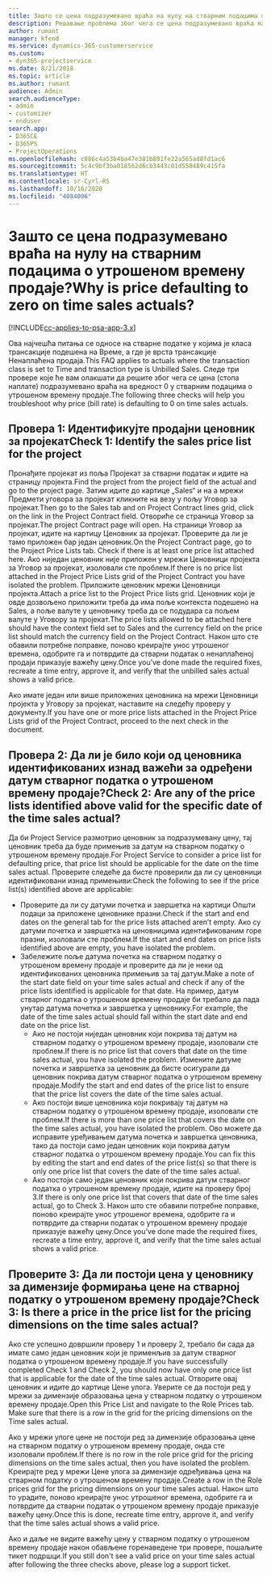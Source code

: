```yaml
---
title: Зашто се цена подразумевано враћа на нулу на стварним подацима о утрошеном времену продаје?
description: Решавање проблема због чега се цена подразумевано враћа на 0 у стварним подацима о утрошеном времену продаје.
author: rumant
manager: kfend
ms.service: dynamics-365-customerservice
ms.custom:
- dyn365-projectservice
ms.date: 8/21/2018
ms.topic: article
ms.author: rumant
audience: Admin
search.audienceType:
- admin
- customizer
- enduser
search.app:
- D365CE
- D365PS
- ProjectOperations
ms.openlocfilehash: c886c4a53b4ba47e381b891fe22a565ad8fd1ac6
ms.sourcegitcommit: 5c4c9bf3ba018562d6cb3443c01d550489c415fa
ms.translationtype: HT
ms.contentlocale: sr-Cyrl-RS
ms.lasthandoff: 10/16/2020
ms.locfileid: "4084096"
---
```

# <a name="why-is-price-defaulting-to-zero-on-time-sales-actuals"></a><span data-ttu-id="936ed-103">Зашто се цена подразумевано враћа на нулу на стварним подацима о утрошеном времену продаје?</span><span class="sxs-lookup"><span data-stu-id="936ed-103">Why is price defaulting to zero on time sales actuals?</span></span>

[!INCLUDE[cc-applies-to-psa-app-3.x](../includes/cc-applies-to-psa-app-3x.md)]

<span data-ttu-id="936ed-104">Ова најчешћа питања се односе на стварне податке у којима је класа трансакције подешена на Време, а где је врста трансакције Ненаплаћена продаја.</span><span class="sxs-lookup"><span data-stu-id="936ed-104">This FAQ applies to actuals where the transaction class is set to Time and transaction type is Unbilled Sales.</span></span> <span data-ttu-id="936ed-105">Следе три провере које ће вам олакшати да решите због чега се цена (стопа наплате) подразумевано враћа на вредност 0 у стварним подацима о утрошеном времену продаје.</span><span class="sxs-lookup"><span data-stu-id="936ed-105">The following three checks will help you troubleshoot why price (bill rate) is defaulting to 0 on time sales actuals.</span></span>

## <a name="check-1-identify-the-sales-price-list-for-the-project"></a><span data-ttu-id="936ed-106">Провера 1: Идентификујте продајни ценовник за пројекат</span><span class="sxs-lookup"><span data-stu-id="936ed-106">Check 1: Identify the sales price list for the project</span></span>

<span data-ttu-id="936ed-107">Пронађите пројекат из поља Пројекат за стварни податак и идите на страницу пројекта.</span><span class="sxs-lookup"><span data-stu-id="936ed-107">Find the project from the project field of the actual and go to the project page.</span></span> <span data-ttu-id="936ed-108">Затим идите до картице „Sales“ и на а мрежи Предмети уговора за пројекат кликните на везу у пољу Уговор за пројекат.</span><span class="sxs-lookup"><span data-stu-id="936ed-108">Then go to the Sales tab and on Project Contract lines grid, click on the link in the Project Contract field.</span></span> <span data-ttu-id="936ed-109">Отвориће се страница Уговор за пројекат.</span><span class="sxs-lookup"><span data-stu-id="936ed-109">The project Contract page will open.</span></span> <span data-ttu-id="936ed-110">На страници Уговор за пројекат, идите на картицу Ценовник за пројекат. Проверите да ли је тамо приложен бар један ценовник.</span><span class="sxs-lookup"><span data-stu-id="936ed-110">On the Project Contract page, go to the Project Price Lists tab. Check if there is at least one price list attached here.</span></span> <span data-ttu-id="936ed-111">Ако ниједан ценовник није приложен у мрежи Ценовници пројекта за Уговор за пројекат, изоловали сте проблем.</span><span class="sxs-lookup"><span data-stu-id="936ed-111">If there is no price list attached in the Project Price Lists grid of the Project Contract you have isolated the problem.</span></span> <span data-ttu-id="936ed-112">Приложите ценовник мрежи Ценовници пројекта.</span><span class="sxs-lookup"><span data-stu-id="936ed-112">Attach a price list to the Project Price lists grid.</span></span> <span data-ttu-id="936ed-113">Ценовник који је овде дозвољено приложити треба да има поље контекста подешено на Sales, а поље валуте у ценовнику треба да се подудара са пољем валуте у Уговору за пројекат.</span><span class="sxs-lookup"><span data-stu-id="936ed-113">The price lists allowed to be attached here should have the context field set to Sales and the currency field on the price list should match the currency field on the Project Contract.</span></span> <span data-ttu-id="936ed-114">Након што сте обавили потребне поправке, поново креирајте унос утрошеног времена, одобрите га и потврдите да стварни податак о ненаплаћеној продаји приказује важећу цену.</span><span class="sxs-lookup"><span data-stu-id="936ed-114">Once you’ve done made the required fixes, recreate a time entry, approve it, and verify that the unbilled sales actual shows a valid price.</span></span> 

<span data-ttu-id="936ed-115">Ако имате један или више приложених ценовника на мрежи Ценовници пројекта у Уговору за пројекат, наставите на следећу проверу у документу.</span><span class="sxs-lookup"><span data-stu-id="936ed-115">If you have one or more price lists attached in the Project Price Lists grid of the Project Contract, proceed to the next check in the document.</span></span>

## <a name="check-2-are-any-of-the-price-lists-identified-above-valid-for-the-specific-date-of-the-time-sales-actual"></a><span data-ttu-id="936ed-116">Провера 2: Да ли је било који од ценовника идентификованих изнад важећи за одређени датум стварног податка о утрошеном времену продаје?</span><span class="sxs-lookup"><span data-stu-id="936ed-116">Check 2: Are any of the price lists identified above valid for the specific date of the time sales actual?</span></span>

<span data-ttu-id="936ed-117">Да би Project Service размотрио ценовник за подразумевану цену, тај ценовник треба да буде примењив за датум на стварном податку о утрошеном времену продаје.</span><span class="sxs-lookup"><span data-stu-id="936ed-117">For Project Service to consider a price list for defaulting price, that price list should be applicable for the date on the time sales actual.</span></span> <span data-ttu-id="936ed-118">Проверите следеће да бисте проверили да ли су ценовници идентификовани изнад примењиви:</span><span class="sxs-lookup"><span data-stu-id="936ed-118">Check the following to see if the price list(s) identified above are applicable:</span></span>
- <span data-ttu-id="936ed-119">Проверите да ли су датуми почетка и завршетка на картици Општи подаци за приложене ценовнике празни.</span><span class="sxs-lookup"><span data-stu-id="936ed-119">Check if the start and end dates on the general tab for the price lists attached aren’t empty.</span></span> <span data-ttu-id="936ed-120">Ако су датуми почетка и завршетка на ценовницима идентификованим горе празни, изоловали сте проблем.</span><span class="sxs-lookup"><span data-stu-id="936ed-120">If the start and end dates on price lists identified above are empty, you have isolated the problem.</span></span> 
- <span data-ttu-id="936ed-121">Забележите поље датума почетка на стварном податку о утрошеном времену продаје и проверите да ли је неки од идентификованих ценовника примењив за тај датум.</span><span class="sxs-lookup"><span data-stu-id="936ed-121">Make a note of the start date field on your time sales actual and check if any of the price lists identified is applicable for that date.</span></span> <span data-ttu-id="936ed-122">На пример, датум стварног податка о утрошеном времену продаје би требало да пада унутар датума почетка и завршетка у ценовнику.</span><span class="sxs-lookup"><span data-stu-id="936ed-122">For example, the date of the time sales actual should fall within the start date and end date on the price list.</span></span> 
    - <span data-ttu-id="936ed-123">Ако не постоји ниједан ценовник који покрива тај датум на стварном податку о утрошеном времену продаје, изоловали сте проблем.</span><span class="sxs-lookup"><span data-stu-id="936ed-123">If there is no price list that covers that date on the time sales actual, you have isolated the problem.</span></span> <span data-ttu-id="936ed-124">Измените датуме почетка и завршетка за ценовник да бисте осигурали да ценовник покрива датум стварног податка о утрошеном времену продаје.</span><span class="sxs-lookup"><span data-stu-id="936ed-124">Modify the start and end dates of the price list to ensure that the price list covers the date of the time sales actual.</span></span> 
    - <span data-ttu-id="936ed-125">Ако постоји више ценовника који покривају тај датум на стварном податку о утрошеном времену продаје, изоловали сте проблем.</span><span class="sxs-lookup"><span data-stu-id="936ed-125">If there is more than one price list that covers the date on the time sales actual, you have isolated the problem.</span></span> <span data-ttu-id="936ed-126">Ово можете да исправите уређивањем датума почетка и завршетка ценовника, тако да постоји само један ценовник који покрива датум стварног податка о утрошеном времену продаје.</span><span class="sxs-lookup"><span data-stu-id="936ed-126">You can fix this by editing the start and end dates of the price list(s) so that there is only one price list that covers the date of the time sales actual.</span></span> 
    - <span data-ttu-id="936ed-127">Ако постоји само један ценовник који покрива датум стварног податка о утрошеном времену продаје, идите на проверу број 3.</span><span class="sxs-lookup"><span data-stu-id="936ed-127">If there is only one price list that covers that date of the time sales actual, go to Check 3.</span></span>
<span data-ttu-id="936ed-128">Након што сте обавили потребне поправке, поново креирајте унос утрошеног времена, одобрите га и потврдите да стварни податак о утрошеном времену продаје приказује важећу цену.</span><span class="sxs-lookup"><span data-stu-id="936ed-128">Once you’ve done made the required fixes, recreate a time entry, approve it, and verify that the time sales actual shows a valid price.</span></span>

## <a name="check-3-is-there-a-price-in-the-price-list-for-the-pricing-dimensions-on-the-time-sales-actual"></a><span data-ttu-id="936ed-129">Проверите 3: Да ли постоји цена у ценовнику за димензије формирања цене на стварној податку о утрошеном времену продаје?</span><span class="sxs-lookup"><span data-stu-id="936ed-129">Check 3: Is there a price in the price list for the pricing dimensions on the time sales actual?</span></span>

<span data-ttu-id="936ed-130">Ако сте успешно довршили проверу 1 и проверу 2, требало би сада да имате само један ценовник који је применљив за датум стварног податка о утрошеном времену продаје.</span><span class="sxs-lookup"><span data-stu-id="936ed-130">If you have successfully completed Check 1 and Check 2, you should now have only one price list that is applicable for the date of the time sales actual.</span></span> <span data-ttu-id="936ed-131">Отворите овај ценовник и идите до картице Цене улога. Уверите се да постоји ред у мрежи за димензије образовања цена у стварном податку о утрошеном времену продаје.</span><span class="sxs-lookup"><span data-stu-id="936ed-131">Open this Price List and navigate to the Role Prices tab. Make sure that there is a row in the grid for the pricing dimensions on the Time sales actual.</span></span>

<span data-ttu-id="936ed-132">Ако у мрежи улоге цене не постоји ред за димензије образовања цене на стварном податку о утрошеном времену продаје, онда сте изоловали проблем.</span><span class="sxs-lookup"><span data-stu-id="936ed-132">If there is no row in the role price grid for the pricing dimensions on the time sales actual, then you have isolated the problem.</span></span> <span data-ttu-id="936ed-133">Креирајте ред у мрежи Цене улога за димензије одређивања цена на стварном податку о утрошеном времену продаје.</span><span class="sxs-lookup"><span data-stu-id="936ed-133">Create a row in the Role prices grid for the pricing dimensions on your time sales actual.</span></span> <span data-ttu-id="936ed-134">Након што то урадите, поново креирајте унос утрошеног времена, одобрите га и потврдите да стварни податак о утрошеном времену продаје приказује важећу цену.</span><span class="sxs-lookup"><span data-stu-id="936ed-134">Once this is done, recreate time entry, approve it, and verify that the time sales actual shows a valid price.</span></span>

<span data-ttu-id="936ed-135">Ако и даље не видите важећу цену у стварном податку о утрошеном времену продаје након обављене горенаведене три провере, пошаљите тикет подршци.</span><span class="sxs-lookup"><span data-stu-id="936ed-135">If you still don't see a valid price on your time sales actual after following the three checks above, please log a support ticket.</span></span> 

